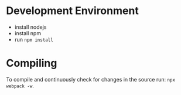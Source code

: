 # Development Environment
- install nodejs 
- install npm
- run `npm install`

# Compiling
To compile and continuously check for changes in the source run: `npx webpack -w`.